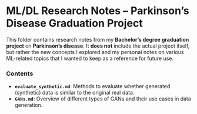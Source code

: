 # ML/DL Research Notes – Parkinson’s Disease Graduation Project

This folder contains research notes from my **Bachelor’s degree graduation project** on **Parkinson’s disease**. It **does not** include the actual project itself, but rather the new concepts I explored and my personal notes on various ML-related topics that I wanted to keep as a reference for future use.
### Contents

* **`evaluate_synthetic.md`**: Methods to evaluate whether generated (synthetic) data is similar to the original real data.
* **`GANs.md`**: Overview of different types of GANs and their use cases in data generation.
